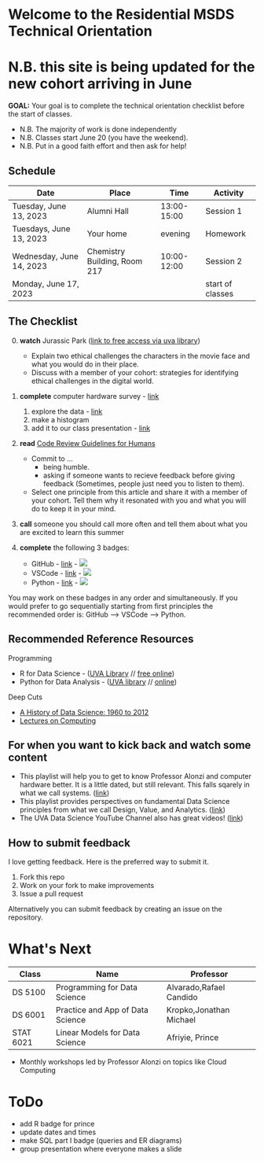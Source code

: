 # Welcome to the Residential MSDS Technical Orientation

# N.B. this site is being updated for the new cohort arriving in June


**GOAL:** Your goal is to complete the technical orientation checklist before the start of classes.

* N.B. The majority of work is done independently
* N.B. Classes start June 20 (you have the weekend).
* N.B. Put in a good faith effort and then ask for help!

## Schedule
| Date | Place | Time | Activity |
|----------------------|----------|---------------|-|
| Tuesday, June 13, 2023 | Alumni Hall | 13:00-15:00 | Session 1 |
| Tuesdays, June 13, 2023 | Your home | evening | Homework |
| Wednesday, June 14, 2023 | Chemistry Building, Room 217 | 10:00-12:00 | Session 2 |
| Monday, June 17, 2023 | | | start of classes |

## The Checklist

0. **watch** Jurassic Park ([link to free access via uva library](https://digitalcampus-swankmp-net.proxy1.library.virginia.edu/uva296909/play/bafece83e07de665?referrer=marc))

    * Explain two ethical challenges the characters in the movie face and what you would do in their place.
    * Discuss with a member of your cohort: strategies for identifying ethical challenges in the digital world.

1. **complete** computer hardware survey - [link](https://forms.gle/z5abzLzQNCfxoTPY7)
    1. explore the data - [link]()
    2. make a histogram
    3. add it to our class presentation - [link](https://myuva-my.sharepoint.com/:p:/g/personal/lpa2a_virginia_edu/EdRujYxJ1zdBhbB4UI9K7kgBy9Lwpyo6rBhPUnW6AN4hCA?e=bLChpY) 

2. **read** [Code Review Guidelines for Humans](https://phauer.com/2018/code-review-guidelines/)

    * Commit to ...
      * being humble.
      * asking if someone wants to recieve feedback before giving feedback (Sometimes, people just need you to listen to them).
    * Select one principle from this article and share it with a member of your cohort. Tell them why it resonated with you and what you will do to keep it in your mind.

3. **call** someone you should call more often and tell them about what you are excited to learn this summer

4. **complete** the following 3 badges:

    * GitHub - [link](https://github.com/UVADS/orientation-technical/blob/main/badges/github.md) - ![](https://github.com/UVADS/orientation-technical/blob/main/content/images/github-badge.png)
    * VSCode - [link](https://github.com/UVADS/orientation-technical/blob/main/badges/vscode.md) - ![](https://github.com/UVADS/orientation-technical/blob/main/content/images/vscode-badge.png)
    * Python - [link](https://github.com/UVADS/orientation-technical/blob/main/badges/python.md) - ![](https://github.com/UVADS/orientation-technical/blob/main/content/images/python-badge.png)

You may work on these badges in any order and simultaneously. If you would prefer to go sequentially starting from first principles the recommended order is: GitHub --> VSCode --> Python.


## Recommended Reference Resources
Programming
* R for Data Science - ([UVA Library](https://learning.oreilly.com/library/view/r-for-data/9781491910382/?ar) // [free online](https://r4ds.had.co.nz/))
* Python for Data Analysis - ([UVA library](https://learning.oreilly.com/library/view/python-for-data/9781491957653/?ar) // [online](https://wesmckinney.com/pages/book.html))

Deep Cuts
* [A History of Data Science: 1960 to 2012](https://myuva-my.sharepoint.com/:b:/g/personal/lpa2a_virginia_edu/EZ7EIykczFNOr7vu9Y0JsJwBXxEdwV86y5B1HRbrfCZ0Aw?e=PA6wHL)
* [Lectures on Computing](http://galileo.phys.virginia.edu/compfac/courses/)

## For when you want to kick back and watch some content
* This playlist will help you to get to know Professor Alonzi and computer hardware better. It is a little dated, but still relevant. This falls sqarely in what we call systems. ([link](https://www.youtube.com/watch_videos?video_ids=X1ZfpZ3HSwI,WU4t3PHhfks,BRu1qMgSy0g,1Iop9dgnY-M,KK4OKZzkLBA,Ry1QMUyq9lA,Dg8_gTOdnlY,sNb0t9AVd5s,n0TUIQbOi7A,k9hm8S4iCdQ))
* This playlist provides perspectives on fundamental Data Science principles from what we call Design, Value, and Analytics. ([link](https://www.youtube.com/watch_videos?video_ids=Sm5xF-UYgdg,UG_X_7g63rY,IYRhCZ0vvFQ,PFDu9oVAE-g,18MZmVDv7uo,jG7vhMMXagQ,sFIDCtRX_-o,HZGCoVF3YvM))
* The UVA Data Science YouTube Channel also has great videos! ([link](https://www.youtube.com/watch?v=m0t9SVI4We4))


## How to submit feedback
I love getting feedback. Here is the preferred way to submit it.
1. Fork this repo
2. Work on your fork to make improvements
3. Issue a pull request

Alternatively you can submit feedback by creating an issue on the repository.

# What's Next
| Class | Name  | Professor |
|-------|-------|-----------|
| DS 5100   |Programming for Data Science     | Alvarado,Rafael Candido | first 4 weeks
| DS 6001   |Practice and App of Data Science | Kropko,Jonathan Michael | full 8 weeks
| STAT 6021 |Linear Models for Data Science   | Afriyie, Prince         | second 4 weeks

* Monthly workshops led by Professor Alonzi on topics like Cloud Computing





# ToDo

* add R badge for prince
* update dates and times
* make SQL part I badge (queries and ER diagrams)
* group presentation where everyone makes a slide

